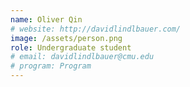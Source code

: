 ```yaml
---
name: Oliver Qin
# website: http://davidlindlbauer.com/
image: /assets/person.png
role: Undergraduate student
# email: davidlindlbauer@cmu.edu
# program: Program
---
```

